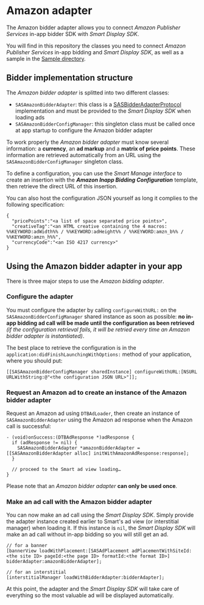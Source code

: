 # Amazon adapter

The Amazon bidder adapter allows you to connect _Amazon Publisher Services_ in-app bidder SDK with _Smart Display SDK_.

You will find in this repository the classes you need to connect _Amazon Publisher Services_ in-app bidding and _Smart Display SDK_, as well as a sample in the [Sample directory](Sample/).

## Bidder implementation structure

The _Amazon bidder adapter_ is splitted into two different classes:

- ```SASAmazonBidderAdapter```: this class is a [SASBidderAdapterProtocol](http://documentation.smartadserver.com/displaySDK/ios/API/Protocols/SASBidderAdapterProtocol.html) implementation and must be provided to the _Smart Display SDK_ when loading ads
- ```SASAmazonBidderConfigManager```: this singleton class must be called once at app startup to configure the Amazon bidder adapter

To work properly the _Amazon bidder adapter_ must know several information: a **currency**, an **ad markup** and a **matrix of price points**. These information are retrieved automatically from an URL using the ```SASAmazonBidderConfigManager``` singleton class.

To define a configuration, you can use the _Smart Manage interface_ to create an insertion with the _**Amazon Inapp Bidding Configuration**_ template, then retrieve the direct URL of this insertion.

You can also host the configuration JSON yourself as long it complies to the following specification:

    {
      "pricePoints":"<a list of space separated price points>",
      "creativeTag":"<an HTML creative containing the 4 macros: %%KEYWORD:adWidth%% / %%KEYWORD:adHeight%% / %%KEYWORD:amzn_b%% / %%KEYWORD:amzn_h%%",
      "currencyCode":"<an ISO 4217 currency>"
    }

## Using the Amazon bidder adapter in your app

There is three major steps to use the _Amazon bidding adapter_.

### Configure the adapter

You must configure the adapter by calling ```configureWithURL:``` on the ```SASAmazonBidderConfigManager``` shared instance as soon as possible: **no in-app bidding ad call will be made until the configuration as been retrieved** _(if the configuration retrieval fails, it will be retried every time an Amazon bidder adapter is instantiated)_.

The best place to retrieve the configuration is in the ```application:didFinishLaunchingWithOptions:``` method of your application, where you should put:

    [[SASAmazonBidderConfigManager sharedInstance] configureWithURL:[NSURL URLWithString:@"<the configuration JSON URL>"]];

### Request an Amazon ad to create an instance of the Amazon bidder adapter

Request an Amazon ad using ```DTBAdLoader```, then create an instance of ```SASAmazonBidderAdapter``` using the Amazon ad response when the Amazon call is successful:

    - (void)onSuccess:(DTBAdResponse *)adResponse {
      if (adResponse != nil) {
        SASAmazonBidderAdapter *amazonBidderAdapter = [[SASAmazonBidderAdapter alloc] initWithAmazonAdResponse:response];
      }

      // proceed to the Smart ad view loading…
    }

Please note that an _Amazon bidder adapter_ **can only be used once**.

### Make an ad call with the Amazon bidder adapter

You can now make an ad call using the _Smart Display SDK_. Simply provide the adapter instance created earlier to Smart's ad view (or interstitial manager) when loading it. If this instance is ```nil```, the _Smart Display SDK_ will make an ad call without in-app bidding so you will still get an ad.

    // for a banner
    [bannerView loadWithPlacement:[SASAdPlacement adPlacementWithSiteId:<the site ID> pageId:<the page ID> formatId:<the format ID>] bidderAdapter:amazonBidderAdapter];

    // for an interstitial
    [interstitialManager loadWithBidderAdapter:bidderAdapter];

At this point, the adapter and the _Smart Display SDK_ will take care of everything so the most valuable ad will be displayed automatically.
